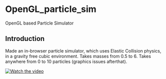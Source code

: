 # OpenGL_particle_sim
OpenGL based Particle Simulator

## Introduction
Made an in-browser particle simulator, which uses Elastic Collision physics, in a gravity free cubic environment.
Takes masses from 0.5 to 6.
Takes anywhere from 0 to 10 particles (graphics issues afterthat).

[![Watch the video](img.jpg)](https://www.instagram.com/p/C8sIjuuyWT2/)